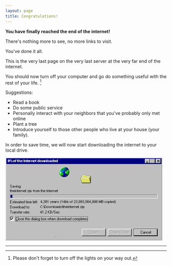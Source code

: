 ```yaml
---
layout: page
title: Congratulations!
---
```


**You have finally reached the end of the internet!**

There's nothing more to see, no more links to visit.

You've done it all.

This is the very last page on the very last server at the very far end of the internet.

You should now turn off your computer and go do something useful with the rest of your life. [^1]

Suggestions:

- Read a book
- Do some public service
- Personally interact with your neighbors that you've probably only met online
- Plant a tree
- Introduce yourself to those other people who live at your house (your family). 

In order to save time, we will now start downloading the internet to your local drive. 

![downloadwww.gif](/assets/img/downloadwww.gif)

---

[^1]: Please don't forget to turn off the lights on your way out.

